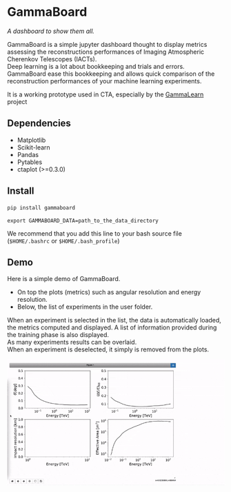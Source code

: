 # GammaBoard

_A dashboard to show them all._


GammaBoard is a simple jupyter dashboard thought to display metrics assessing the reconstructions performances of 
Imaging Atmospheric Cherenkov Telescopes (IACTs).   
Deep learning is a lot about bookkeeping and trials and errors. GammaBoard ease this bookkeeping and allows quick 
comparison of the reconstruction performances of your machine learning experiments.

It is a working prototype used in CTA, especially by the [GammaLearn](https://gitlab.lapp.in2p3.fr/GammaLearn/) project

## Dependencies
- Matplotlib
- Scikit-learn
- Pandas
- Pytables
- ctaplot (>=0.3.0)


## Install

```
pip install gammaboard
```

```
export GAMMABOARD_DATA=path_to_the_data_directory
```

We recommend that you add this line to your bash source file (`$HOME/.bashrc` or `$HOME/.bash_profile`)

## Demo

Here is a simple demo of GammaBoard.
- On top the plots (metrics) such as angular resolution and energy resolution.
- Below, the list of experiments in the user folder.

When an experiment is selected in the list, the data is automatically loaded, the metrics computed and displayed.
A list of information provided during the training phase is also displayed.    
As many experiments results can be overlaid.     
When an experiment is deselected, it simply is removed from the plots.



![gammaboard_demo](share/gammaboard.gif)
